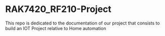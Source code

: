 # RAK7420_RF210-Project
This repo is dedicated to the documentation of our project that consists to build an IOT Project relative to Home automation
